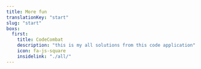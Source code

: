 ```yaml
---
title: More fun
translationKey: "start"
slug: "start"
boxs:
  first:
    title: CodeCombat
    description: "this is my all solutions from this code application"
    icon: fa-js-square
    insidelink: "./all/"
---
```


